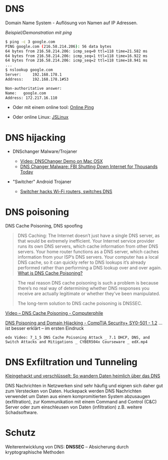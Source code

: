 # DNS

Domain Name System - Auflösung von Namen auf IP Adressen.

*Beispiel/Demonstration mit ping*

```bash
$ ping -c 3 google.com
PING google.com (216.58.214.206): 56 data bytes
64 bytes from 216.58.214.206: icmp_seq=0 ttl=118 time=21.582 ms
64 bytes from 216.58.214.206: icmp_seq=1 ttl=118 time=16.922 ms
64 bytes from 216.58.214.206: icmp_seq=2 ttl=118 time=18.941 ms
...
$ nslookup google.com
Server:		192.168.178.1
Address:	192.168.178.1#53

Non-authoritative answer:
Name:	google.com
Address: 172.217.16.110

```

- Oder mit einem online tool: [Online Ping](https://www.ipaddressguide.com/ping)

- Oder online Linux: [JSLinux](https://bellard.org/jslinux/)



# DNS hijacking

- DNSchanger Malware/Trojaner
  - [Video: DNSChanger Demo on Mac OSX](https://youtu.be/XrGuVTzYEsw)
  - [DNS Changer Malware: FBI Shutting Down Internet for Thousands Today](https://youtu.be/G1cOSwAFBN4)

- "Switcher" Android Trojaner
  - [Switcher hacks Wi-Fi routers, switches DNS](https://www.kaspersky.com/blog/switcher-trojan-attacks-routers/13771/)



# DNS poisoning

DNS Cache Poisoning, DNS spoofing

> DNS Caching:
> The Internet doesn’t just have a single DNS server, as that would be extremely inefficient. Your Internet service provider runs its own DNS servers, which cache information from other DNS servers. Your home router functions as a DNS server, which caches information from your ISP’s DNS servers. Your computer has a local DNS cache, so it can quickly refer to DNS lookups it’s already performed rather than performing a DNS lookup over and over again. [What is DNS Cache Poisoning?](https://www.howtogeek.com/161808/htg-explains-what-is-dns-cache-poisoning/)



> The real reason DNS cache poisoning is such a problem is because there’s no real way of determining whether DNS responses you receive are actually legitimate or whether they’ve been manipulated.
>
> The long-term solution to DNS cache poisoning is DNSSEC.

[Video – DNS Cache Poisoning - Computerphile](https://youtu.be/7MT1F0O3_Yw)

[DNS Poisoning and Domain Hijacking - CompTIA Security+ SY0-501 - 1.2](https://youtu.be/c76GbfM_QsI) ... ist besser erklärt – im ersten Eindruck

`edx Video: 7_1_5 DNS Cache Poisoning Attack _ 7.1 DHCP, DNS, and Switch Attacks and Mitigations _ CYBER504x Courseware _ edX.mp4`



# DNS Exfiltration und Tunneling

[Kleingehackt und verschlüsselt: So wandern Daten heimlich über das DNS](https://www.computerwoche.de/a/kleingehackt-und-verschluesselt-so-wandern-daten-heimlich-ueber-das-dns,3331295)

DNS Nachrichten in Netzwerken sind sehr häufig und eignen sich daher gut zum Verstecken von Daten. Huckepack werden DNS Nachrichten verwendet um Daten aus einem kompromitierten System abzusaugen (exfiltration), zur Kommunikation mit einem Command and Control (C&C) Server oder zum einschleusen von Daten (infiltration) z.B. weitere Schadsoftware.



# Schutz

Weiterentwicklung von DNS: **DNSSEC** – Absicherung durch kryptographische Methoden





